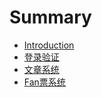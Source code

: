 # Summary

* [Introduction](README.md)
* [登录验证](auth.md)
* [文章系统](article.md)
* [Fan票系统](fanpiao.md)